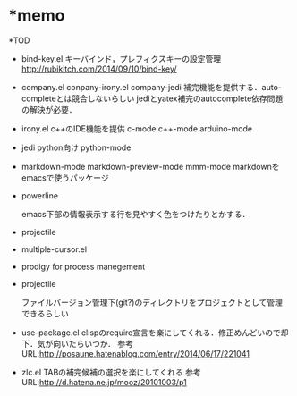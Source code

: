 *memo
===

*TOD

- bind-key.el
  キーバインド，プレフィクスキーの設定管理
   http://rubikitch.com/2014/09/10/bind-key/

- company.el conpany-irony.el company-jedi
  補完機能を提供する．auto-completeとは競合しないらしい
  jediとyatex補完のautocomplete依存問題の解決が必要．

- irony.el c++のIDE機能を提供
  c-mode
  c++-mode
  arduino-mode
  
- jedi python向け
  python-mode

- markdown-mode markdown-preview-mode mmm-mode
   markdownをemacsで使うパッケージ

- powerline

  emacs下部の情報表示する行を見やすく色をつけたりとかする．

- projectile


- multiple-cursor.el

- prodigy
  for process manegement 

- projectile

  ファイルバージョン管理下(git?)のディレクトリをプロジェクトとして管理できるらしい

- use-package.el
  elispのrequire宣言を楽にしてくれる．修正めんどいので却下．気が向いたらいつか．
  参考URL:http://posaune.hatenablog.com/entry/2014/06/17/221041

- zlc.el
  TABの補完候補の選択を楽にしてくれる
  参考URL:http://d.hatena.ne.jp/mooz/20101003/p1
